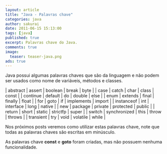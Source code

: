 ```yaml
---
layout: article
title: "Java - Palavras chave"
categories: java
author: sakurai
date: 2011-06-15 15:13:00
tags: [java]
published: true
excerpt: Palavras chave do Java.
comments: true
image:
  teaser: teaser-java.png
ads: true
---
```


Java possui algumas palavras chaves que são da linguagem e não podem ser usados como nome de variáveis, métodos e classes.

| abstract | assert | boolean | break | byte |
| case | catch | char | class | const |
| continue | default | do | double | else |
| enum | extends | final | finally | float |
| for | goto | if | implements | import |
| instanceof | int | interface | long | native |
| new | package | private | protected | public |
| return | short | static | strictfp | super |
| switch | synchronized | this | throw | throws |
| transient | try | void | volatile | while |

Nos próximos posts veremos como utilizar estas palavras chave, note que todas as palavras chaves são escritas em minúsculo.

As palavras chave **const** e **goto** foram criadas, mas não possuem nenhuma funcionalidade.
